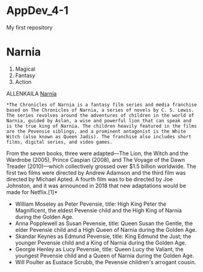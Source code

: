 # AppDev_4-1
My first repository
# Narnia 
1. Magical
2. Fantasy
3. Action

ALLENKAILA
[Narnia](https://en.wikipedia.org/wiki/The_Chronicles_of_Narnia_(film_series))

	*The Chronicles of Narnia is a fantasy film series and media franchise based on The Chronicles of Narnia, a series of novels by C. S. Lewis. The series revolves around the adventures of children in the world of Narnia, guided by Aslan, a wise and powerful lion that can speak and is the true king of Narnia. The children heavily featured in the films are the Pevensie siblings, and a prominent antagonist is the White Witch (also known as Queen Jadis). The franchise also includes short films, digital series, and video games.

From the seven books, three were adapted—The Lion, the Witch and the Wardrobe (2005), Prince Caspian (2008), and The Voyage of the Dawn Treader (2010)—which collectively grossed over $1.5 billion worldwide. The first two films were directed by Andrew Adamson and the third film was directed by Michael Apted. A fourth film was to be directed by Joe Johnston, and it was announced in 2018 that new adaptations would be made for Netflix.[1]*

- William Moseley as Peter Pevensie, title: High King Peter the Magnificent, the eldest Pevensie child and the High King of Narnia during the Golden Age.
- Anna Popplewell as Susan Pevensie, title: Queen Susan the Gentle, the elder Pevensie child and a High Queen of Narnia during the Golden Age.
- Skandar Keynes as Edmund Pevensie, title: King Edmund the Just; the younger Pevensie child and a King of Narnia during the Golden Age.
- Georgie Henley as Lucy Pevensie, title: Queen Lucy the Valiant, the youngest Pevensie child and a Queen of Narnia during the Golden Age.
- Will Poulter as Eustace Scrubb, the Pevensie children's arrogant cousin.

  
